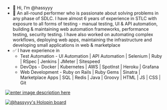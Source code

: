 - 👋 Hi, I’m @hassyyy
- 👀 An all-round performer who is passionate about solving problems in any phase of SDLC. I have almost 6 years of experience in STLC with exposure to all forms of testing - manual testing, UI & API automation, building & maintaining web automation frameworks, performance testing, security testing. I have also worked on automating complex workflows, deploying web apps, maintaining the infrastructure and developing small applications in web & marketplace
- ✅ I have experience in
  - Test Automation - UI Automation | API Automation | Selenium | Ruby | RSpec | Jenkins | JMeter | Sitespeed
  - DevOps - Docker | Kubernetes | AWS | SpotInst | Heroku | Grafana
  - Web Development - Ruby on Rails | Ruby Gems | Sinatra | Marketplace Apps | SQL | Redis | Java | Groovy | HTML | JS | CSS | Git

[![enter image description here](https://img.shields.io/badge/LinkedIn-0077B5?style=for-the-badge&logo=linkedin&logoColor=white)](https://www.linkedin.com/in/mohamed-asan-n)

[![@hassyyy's Holopin board](https://holopin.io/api/user/board?user=hassyyy)](https://holopin.io/@hassyyy)
